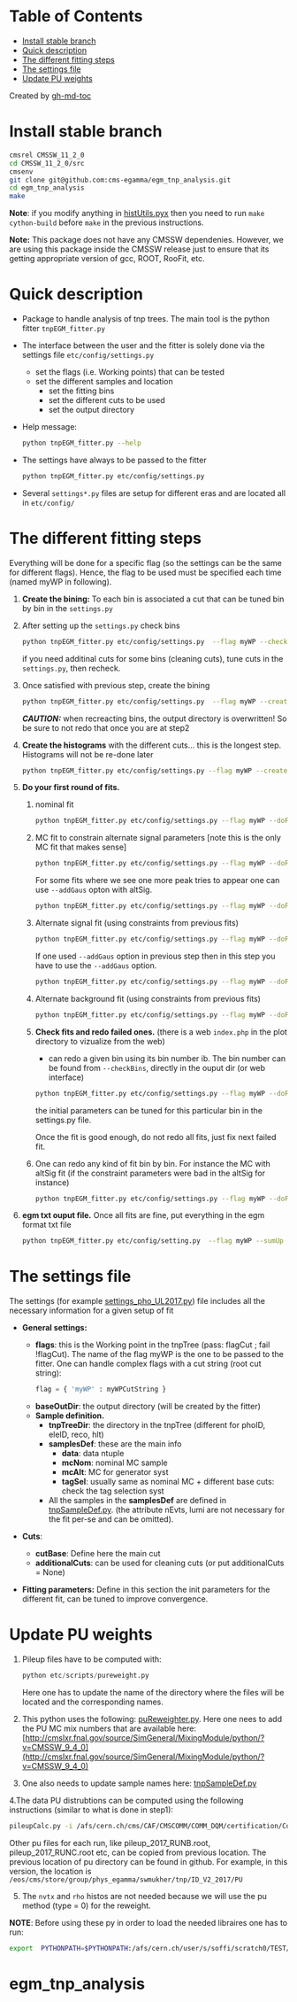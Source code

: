 Table of Contents
=================

   * [Install stable branch](#install-stable-branch)
   * [Quick description](#quick-description)
   * [The different fitting steps](#the-different-fitting-steps)
   * [The settings file](#the-settings-file)
   * [Update PU weights](#update-pu-weights)

Created by [gh-md-toc](https://github.com/ekalinin/github-markdown-toc)

# Install stable branch

```bash
cmsrel CMSSW_11_2_0
cd CMSSW_11_2_0/src
cmsenv
git clone git@github.com:cms-egamma/egm_tnp_analysis.git
cd egm_tnp_analysis
make 
```

**Note**: if you modify anything in [histUtils.pyx](libPython/histUtils.pyx) then you need to run `make cython-build` before `make` in the previous instructions.

**Note:** This package does not have any CMSSW dependenies. However, we are using this package inside the CMSSW release just to ensure that its getting appropriate version of gcc, ROOT, RooFit, etc.

# Quick description

- Package to handle analysis of tnp trees. The main tool is the python fitter `tnpEGM_fitter.py`

- The interface between the user and the fitter is solely done via the settings file `etc/config/settings.py`
  - set the flags (i.e. Working points) that can be tested
  - set the different samples and location
	- set the fitting bins
	- set the different cuts to be used
	- set the output directory

- Help message:

   ```bash
   python tnpEGM_fitter.py --help
   ```

- The settings have always to be passed to the fitter

   ```bash
   python tnpEGM_fitter.py etc/config/settings.py
   ```

- Several `settings*.py` files are setup for different eras and are located all in `etc/config/`


# The different fitting steps

Everything will be done for a specific flag (so the settings can be the same for different flags). Hence, the flag to be used must be specified each time (named myWP in following).

1. **Create the bining:** To each bin is associated a cut that can be tuned bin by bin in the `settings.py`
2. After setting up the `settings.py` check bins

   ```bash
   python tnpEGM_fitter.py etc/config/settings.py  --flag myWP --checkBins
   ```

   if  you need additinal cuts for some bins (cleaning cuts), tune cuts in the `settings.py`, then recheck.

3. Once satisfied with previous step, create the bining

   ```bash
   python tnpEGM_fitter.py etc/config/settings.py  --flag myWP --createBins
   ```

   ***CAUTION:*** when recreacting bins, the output directory is overwritten! So be sure to not redo that once you are at step2

4. **Create the histograms** with the different cuts... this is the longest step. Histograms will not be re-done later

   ```bash
   python tnpEGM_fitter.py etc/config/settings.py --flag myWP --createHists
   ```

5. **Do your first round of fits.**
   1. nominal fit

      ```bash
      python tnpEGM_fitter.py etc/config/settings.py --flag myWP --doFit
      ```

   2. MC fit to constrain alternate signal parameters [note this is the only MC fit that makes sense]

      ```bash
      python tnpEGM_fitter.py etc/config/settings.py --flag myWP --doFit --mcSig --altSig
      ```
      For some fits where we see one more peak tries to appear one can use `--addGaus` opton with altSig.
      ```bash
      python tnpEGM_fitter.py etc/config/settings.py --flag myWP --doFit --mcSig --addGaus --altSig
      ```

   3. Alternate signal fit (using constraints from previous fits)

      ```bash
      python tnpEGM_fitter.py etc/config/settings.py --flag myWP --doFit  --altSig
      ```
      If one used `--addGaus` option in previous step then in this step you have to use the `--addGaus` option.
      ```bash
      python tnpEGM_fitter.py etc/config/settings.py --flag myWP --doFit  --altSig --addGaus
      ```

   4. Alternate background fit (using constraints from previous fits)

      ```bash
      python tnpEGM_fitter.py etc/config/settings.py --flag myWP --doFit  --altBkg
      ```
   5. **Check fits and redo failed ones.** (there is a web `index.php` in the plot directory to vizualize from the web)
      - can redo a given bin using its bin number ib. The bin number can be found from `--checkBins`, directly in the ouput dir (or web interface)

      ```bash
      python tnpEGM_fitter.py etc/config/settings.py --flag myWP --doFit --iBin ib
      ```

      the initial parameters can be tuned for this particular bin in the settings.py file. 
      
      Once the fit is good enough, do not redo all fits, just fix next failed fit.
      
   6. One can redo any kind of fit bin by bin. For instance the MC with altSig fit (if the constraint parameters were bad in the altSig for instance)

      ```bash
      python tnpEGM_fitter.py etc/config/settings.py --flag myWP --doFit --mcSig --altSig --iBin ib
      ```

6. **egm txt ouput file.** Once all fits are fine, put everything in the egm format txt file

   ```bash
   python tnpEGM_fitter.py etc/config/setting.py  --flag myWP --sumUp
   ```
   

# The settings file

The settings (for example [settings_pho_UL2017.py](etc/config/settings_pho_UL2017.py)) file includes all the necessary information for a given setup of fit

- **General settings:**
  * **flags**: this is the Working point in the tnpTree  (pass: flagCut ; fail !flagCut). The name of the flag myWP is the one to be passed to the fitter. One can handle complex flags with a cut string (root cut string):
    ```python
    flag = { 'myWP' : myWPCutString } 
    ```
  * **baseOutDir**: the output directory (will be created by the fitter)
  * **Sample definition.**
    * **tnpTreeDir**: the directory in the tnpTree (different for phoID, eleID, reco, hlt)
    * **samplesDef**: these are the main info
      - **data**: data ntuple
      - **mcNom**: nominal MC sample
      - **mcAlt**: MC for generator syst
      - **tagSel**: usually same as nominal MC + different base cuts: check the tag selection syst
    * All the samples in the **samplesDef** are defined in [tnpSampleDef.py](etc/inputs/tnpSampleDef.py).  (the attribute nEvts, lumi are not necessary for the fit per-se and can be omitted). 

- **Cuts**: 
  * **cutBase**: Define here the main cut
  * **additionalCuts**: can be used for cleaning cuts (or put additionalCuts = None)

- **Fitting parameters:** Define in this section the init parameters for the different fit, can be tuned to improve convergence.

#  Update PU weights 

1. Pileup files have to be computed with: 
   ```python
   python etc/scripts/pureweight.py
   ```
   Here one has to update the name of the directory where the files will be located and the corresponding names.

2. This python uses the following: [puReweighter.py](libPython/puReweighter.py). Here one nees to add the PU MC mix numbers that are available here: [http://cmslxr.fnal.gov/source/SimGeneral/MixingModule/python/?v=CMSSW_9_4_0](http://cmslxr.fnal.gov/source/SimGeneral/MixingModule/python/?v=CMSSW_9_4_0)

3. One also needs to update sample names here: [tnpSampleDef.py](etc/inputs/tnpSampleDef.py)

4.The data PU distrubtions can be computed using the following instructions (similar to what is done in step1):
   ```bash
   pileupCalc.py -i /afs/cern.ch/cms/CAF/CMSCOMM/COMM_DQM/certification/Collisions17/13TeV/PromptReco/Cert_294927-306462_13TeV_PromptReco_Collisions17_JSON.txt --inputLumiJSON /afs/cern.ch/cms/CAF/CMSCOMM/COMM_DQM/certification/Collisions17/13TeV/PileUp/pileup_latest.txt --calcMode true --minBiasXsec 69200 --maxPileupBin 100 --numPileupBins 100 pileup_2017_41fb.root
   ```

   Other pu files for each run, like pileup_2017_RUNB.root, pileup_2017_RUNC.root etc, can be copied from previous location. The previous location of pu directory can be found in github. For example, in this version, the location is `/eos/cms/store/group/phys_egamma/swmukher/tnp/ID_V2_2017/PU`

5. The `nvtx` and `rho` histos are not needed because we will use the pu method (type = 0) for the reweight.

**NOTE**: Before using these py in order to load the needed libraires one has to run: 
```bash
export  PYTHONPATH=$PYTHONPATH:/afs/cern.ch/user/s/soffi/scratch0/TEST/CMSSW-10-0-0-pre3/src/egm_tnp_analysis 
```
# egm_tnp_analysis

